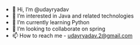 - 👋 Hi, I’m @udayryadav
- 👀 I’m interested in Java and related technologies
- 🌱 I’m currently learning Python
- 💞️ I’m looking to collaborate on spring
- 📫 How to reach me - udayryadav.2@gmail.com

<!---
udayryadav/udayryadav is a ✨ special ✨ repository because its `README.md` (this file) appears on your GitHub profile.
You can click the Preview link to take a look at your changes.
--->
